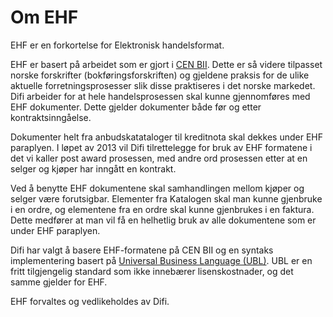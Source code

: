 # Om EHF

EHF er en forkortelse for Elektronisk handelsformat.

EHF er basert på arbeidet som er gjort i [CEN BII](http://www.cenbii.eu). Dette er så videre tilpasset norske forskrifter (bokføringsforskriften) og gjeldene praksis for de ulike aktuelle forretningsprosesser slik disse praktiseres i det norske markedet. Difi arbeider for at hele handelsprosessen skal kunne gjennomføres med EHF dokumenter. Dette gjelder dokumenter både før og etter kontraktsinngåelse.

Dokumenter helt fra anbudskatataloger til kreditnota skal dekkes under EHF paraplyen. I løpet av 2013 vil Difi tilrettelegge for bruk av EHF formatene i det vi kaller post award prosessen, med andre ord prosessen etter at en selger og kjøper har inngått en kontrakt.

Ved å benytte EHF dokumentene skal samhandlingen mellom kjøper og selger være forutsigbar.  Elementer fra Katalogen skal man kunne gjenbruke i en ordre, og elementene fra en ordre skal kunne gjenbrukes i en faktura. Dette medfører at man vil få en helhetlig bruk av alle dokumentene som er under EHF paraplyen.

Difi har valgt å basere EHF-formatene på CEN BII og en syntaks implementering basert på [Universal Business Language (UBL)](http://www.oasis-open.org/committees/tc_home.php?wg_abbrev=ubl). UBL er en fritt tilgjengelig standard som ikke innebærer lisenskostnader, og det samme gjelder for EHF.

EHF forvaltes og vedlikeholdes av Difi.
